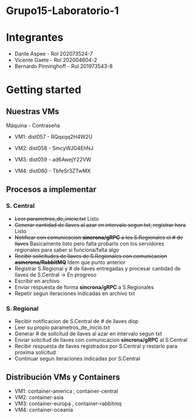 # Grupo15-Laboratorio-1

# Integrantes
* Dante Aspee - Rol 202073524-7
* Vicente Gaete - Rol 202004604-2
* Bernardo Pinninghoff - Rol 201973543-8

# Getting started

## Nuestras VMs

Máquina - Contraseña

- VM1: dist057 - RQqxqq2H4W2U

- VM2: dist058 - SmcyWJG4EhNJ

- VM3: dist059 - ad6AwejY22VW

- VM4: dist060 - TbfeSr3ZTwMX

## Procesos a implementar

### S. Central

* ~~Leer parametros_de_inicio.txt~~ Listo
* ~~Generar cantidad de llaves al azar en intervalo segun txt, registrar hora~~ Listo
* ~~Notificar con comunicacion **sincrona/gRPC** a los S.Regionales el # de llaves~~ Basicamente listo pero falta probarlo con los servidores regionales para saber si funciona/falta algo
* ~~Recibir solicitudes de llaves de S.Regionales con comunicacion **asincrona/RabbitMQ**~~ Idem que punto anterior
* Registrar S.Regional y # de llaves entregadas y procesar cantidad de llaves de S.Central -> En progreso
* Escribir en archivo 
* Enviar respuesta de forma **sincrona/gRPC** a S.Regionales
* Repetir segun iteraciones indicadas en archivo txt

### S. Regional

* Recibir notificacion de S.Central de # de llaves disp
* Leer su propio parametros_de_inicio.txt
* Generar # de solicitud de llaves al azar en intervalo segun txt
* Enviar solicitud de llaves con comunicacion **sincrona/gRPC** al S.Central
* Recibir respuesta de llaves registrados por S.Central y restarlo para proxima solicitud
* Continuar segun iteraciones indicadas por S.Central


## Distribución VMs y Containers

* VM1: container-america , container-central
* VM2: container-asia
* VM3: container-europa , container-rabbitmq
* VM4: container-oceania
